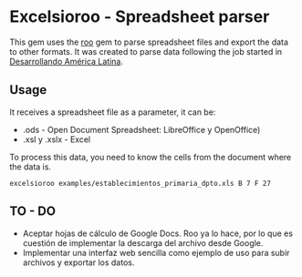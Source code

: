 # Excelsioroo - Spreadsheet parser

This gem uses the [roo](http://roo.rubyforge.org/ "roo") gem to parse spreadsheet files and export the data to other formats. It was created to parse data following the job started in [Desarrollando América Latina](http://desarrollandoamerica.org). 

## Usage

It receives a spreadsheet file as a parameter, it can be:
 * .ods - Open Document Spreadsheet: LibreOffice y OpenOffice)
 * .xsl y .xslx - Excel

To process this data, you need to know the cells from the document where the data is.

`excelsioroo examples/establecimientos_primaria_dpto.xls B 7 F 27`

## TO - DO
 * Aceptar hojas de cálculo de Google Docs. Roo ya lo hace, por lo que es cuestión de implementar la descarga del archivo desde Google.
 * Implementar una interfaz web sencilla como ejemplo de uso para subir archivos y exportar los datos.
